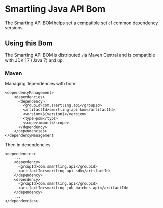 # Smartling Java API Bom

The Smartling API BOM helps set a compatible set of common dependency versions.

## Using this Bom

The Smartling API BOM is distributed via Maven Central and is compatible with JDK 1.7
(Java 7) and up.

### Maven

Managing dependencies with bom:

    <dependencyManagement>
        <dependencies>
          <dependency>
            <groupId>com.smartling.api</groupId>
            <artifactId>smartling-api-bom</artifactId>
            <version>${version}</version>
            <type>pom</type>
            <scope>import</scope>
          </dependency>
        </dependencies>
    </dependencyManagement

Then in dependencies
     
    <dependencies>
        ...
        <dependency>
          <groupId>com.smartling.api</groupId>
          <artifactId>smartling-api-sdk</artifactId>
        </dependency>
        <dependency>
          <groupId>com.smartling.api</groupId>
          <artifactId>smartling-job-batches-api</artifactId>
        </dependency>
        ...
    </dependencies>

[Smartling API]: https://api-reference.smartling.com/
